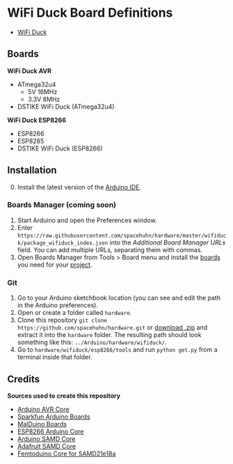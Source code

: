 # WiFi Duck Board Definitions

* [WiFi Duck](https://github.com/spacehuhn/WiFiDuck)

## Boards

**WiFi Duck AVR**
* ATmega32u4
  * 5V 16MHz
  * 3.3V 8MHz
* DSTIKE WiFi Duck (ATmega32u4)

**WiFi Duck ESP8266**
* ESP8266
* ESP8285
* DSTIKE WiFi Duck (ESP8266)

## Installation 

0. Install the latest version of the [Arduino IDE](https://www.arduino.cc/en/main/software).

### Boards Manager (coming soon)

1. Start Arduino and open the Preferences window.
2. Enter `https://raw.githubusercontent.com/spacehuhn/hardware/master/wifiduck/package_wifiduck_index.json` into the *Additional Board Manager URLs* field. You can add multiple URLs, separating them with commas.
3. Open Boards Manager from Tools > Board menu and install the [boards](#boards) you need for your [project](#project).

### Git

1. Go to your Arduino sketchbook location (you can see and edit the path in the Arduino preferences).
2. Open or create a folder called `hardware`.
3. Clone this repository `git clone https://github.com/spacehuhn/hardware.git` or [download .zip](https://github.com/spacehuhn/Arduino/archive/master.zip) and extract it into the `hardware` folder. 
The resulting path should look something like this: `../Arduino/hardware/wifiduck/`.
4. Go to `hardware/wifiduck/esp8266/tools` and run `python get.py` from a terminal inside that folder.

## Credits

**Sources used to create this repository**
* [Arduino AVR Core](https://github.com/arduino/ArduinoCore-avr)
* [Sparkfun Arduino Boards](https://github.com/sparkfun/Arduino_Boards/)
* [MalDuino Boards](https://github.com/jLynx/MalDuino_Boards/)
* [ESP8266 Arduino Core](https://github.com/esp8266/Arduino)
* [Arduino SAMD Core](https://github.com/arduino/ArduinoCore-samd)
* [Adafruit SAMD Core](https://github.com/adafruit/ArduinoCore-samd)
* [Femtoduino Core for SAMD21e18a](https://github.com/femtoduino/ArduinoCore-atsamd21e18a)